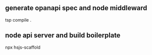 ## generate opanapi spec and node middleward
tsp compile .

## node api server and build boilerplate
npx hsjs-scaffold 

